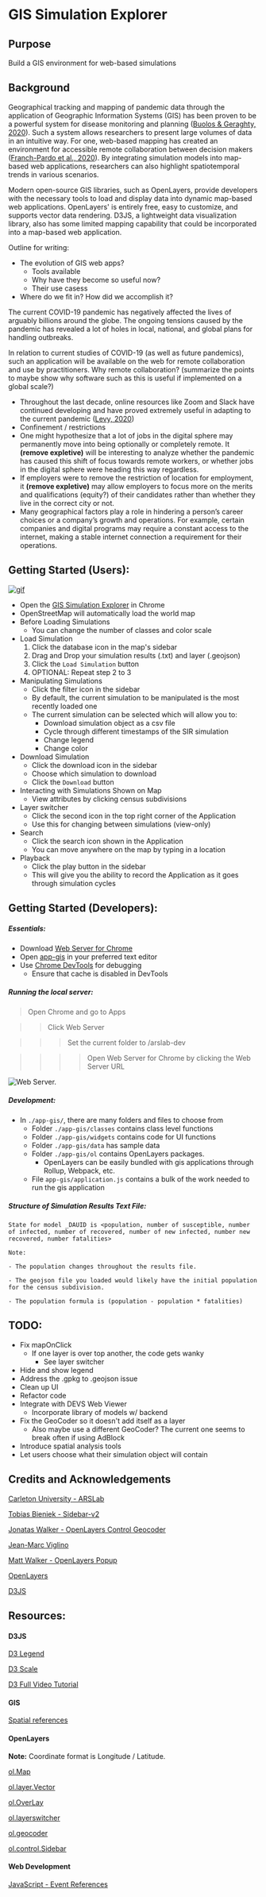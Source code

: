 # GIS Simulation Explorer

## Purpose

Build a GIS environment for web-based simulations

## Background

Geographical tracking and mapping of pandemic data through the application of Geographic Information Systems (GIS) has been proven to be a powerful system for disease monitoring and planning ([Buolos & Geraghty, 2020](https://ij-healthgeographics.biomedcentral.com/articles/10.1186/s12942-020-00202-8)). Such a system allows researchers to present large volumes of data in an intuitive way. For one, web-based mapping has created an environment for accessible remote collaboration between decision makers ([Franch-Pardo et al., 2020](https://www.sciencedirect.com/science/article/pii/S0048969720335531)). By integrating simulation models into map-based web applications, researchers can also highlight spatiotemporal trends in various scenarios. 

Modern open-source GIS libraries, such as OpenLayers, provide developers with the necessary tools to load and display data into dynamic map-based web applications. OpenLayers' is entirely free, easy to customize, and supports vector data rendering. D3JS, a lightweight data visualization library, also has some limited mapping capability that could be incorporated into a map-based web application. 

Outline for writing:
- The evolution of GIS web apps?
  - Tools available
  - Why have they become so useful now?
  - Their use casess 
- Where do we fit in? How did we accomplish it?

The current COVID-19 pandemic has negatively affected the lives of arguably billions around the globe. The ongoing tensions caused by the pandemic has revealed a lot of holes in local, national, and global plans for handling outbreaks. 

In relation to current studies of COVID-19 (as well as future pandemics), such an application will be available on the web for remote collaboration and use by practitioners. Why remote collaboration? (summarize the points to maybe show why software such as this is useful if implemented on a global scale?)
- Throughout the last decade, online resources like Zoom and Slack have continued developing and have proved extremely useful in adapting to the current pandemic ([Levy, 2020](https://www.cnbc.com/2020/05/11/work-from-home-is-here-to-stay-after-coronavirus.html)) 
- Confinement / restrictions 
- One might hypothesize that a lot of jobs in the digital sphere may permanently move into being optionally or completely remote. It **(remove expletive)** will be interesting to analyze whether the pandemic has caused this shift of focus towards remote workers, or whether jobs in the digital sphere were heading this way regardless.
- If employers were to remove the restriction of location for employment, it **(remove expletive)** may allow employers to focus more on the merits and qualifications (equity?) of their candidates rather than whether they live in the correct city or not.
- Many geographical factors play a role in hindering a person’s career choices or a company’s growth and operations. For example, certain companies and digital programs may require a constant access to the internet, making a stable internet connection a requirement for their operations.



## Getting Started (Users):
[![gif](/app-gis/demo.gif)](https://www.youtube.com/watch?v=eAaeGtoMDUQ)
- Open the [GIS Simulation Explorer](https://staubibr.github.io/arslab-web/app-gis/index.html) in Chrome 
- OpenStreetMap will automatically load the world map
- Before Loading Simulations
  - You can change the number of classes and color scale
- Load Simulation 
  1. Click the database icon in the map's sidebar
  2. Drag and Drop your simulation results (.txt) and layer (.geojson)
  3. Click the `Load Simulation` button
  4. OPTIONAL: Repeat step 2 to 3
- Manipulating Simulations
  - Click the filter icon in the sidebar
  - By default, the current simulation to be manipulated is the most recently loaded one
  - The current simulation can be selected which will allow you to:
    - Download simulation object as a csv file
    - Cycle through different timestamps of the SIR simulation
    - Change legend
    - Change color
- Download Simulation
  - Click the download icon in the sidebar
  - Choose which simulation to download
  - Click the `Download` button
- Interacting with Simulations Shown on Map
    - View attributes by clicking census subdivisions
- Layer switcher 
  - Click the second icon in the top right corner of the Application
  - Use this for changing between simulations (view-only)
- Search 
  - Click the search icon shown in the Application
  - You can move anywhere on the map by typing in a location
- Playback 
  - Click the play button in the sidebar 
  - This will give you the ability to record the Application as it goes through simulation cycles

## Getting Started (Developers):
##### Essentials:
- Download [Web Server for Chrome](https://chrome.google.com/webstore/detail/web-server-for-chrome/ofhbbkphhbklhfoeikjpcbhemlocgigb)
- Open [app-gis](https://github.com/staubibr/arslab-dev/tree/master/app-gis) in your preferred text editor 
- Use [Chrome DevTools](https://developers.google.com/web/tools/chrome-devtools/) for debugging
  - Ensure that cache is disabled in DevTools

##### Running the local server:
> Open Chrome and go to Apps

>> Click Web Server

>>> Set the current folder to /arslab-dev 

>>>> Open Web Server for Chrome by clicking the Web Server URL

![Web Server.](/app-gis/webserver.png "Web Server image.")

##### Development:
- In `./app-gis/`, there are many folders and files to choose from
  - Folder `./app-gis/classes` contains class level functions
  - Folder `./app-gis/widgets` contains code for UI functions
  - Folder `./app-gis/data` has sample data 
  - Folder `./app-gis/ol` contains OpenLayers packages. 
    - OpenLayers can be easily bundled with gis applications through Rollup, Webpack, etc. 
  - File `app-gis/application.js` contains a bulk of the work needed to run the gis application

##### Structure of Simulation Results Text File:
    State for model _DAUID is <population, number of susceptible, number of infected, number of recovered, number of new infected, number new recovered, number fatalities>
    
    Note:

    - The population changes throughout the results file. 

    - The geojson file you loaded would likely have the initial population for the census subdivision.
    
    - The population formula is (population - population * fatalities)

## TODO:
- Fix mapOnClick 
  - If one layer is over top another, the code gets wanky
    - See layer switcher
- Hide and show legend 
- Address the .gpkg to .geojson issue 
- Clean up UI
- Refactor code 
- Integrate with DEVS Web Viewer
  - Incorporate library of models w/ backend
- Fix the GeoCoder so it doesn't add itself as a layer
  - Also maybe use a different GeoCoder? The current one seems to break often if using AdBlock
- Introduce spatial analysis tools
- Let users choose what their simulation object will contain

## Credits and Acknowledgements

[Carleton University - ARSLab](https://arslab.sce.carleton.ca/)

[Tobias Bieniek - Sidebar-v2](https://github.com/Turbo87/sidebar-v2)

[Jonatas Walker - OpenLayers Control Geocoder](https://github.com/jonataswalker/ol-geocoder)

[Jean-Marc Viglino](https://github.com/Viglino/ol-ext)

[Matt Walker - OpenLayers Popup](https://github.com/walkermatt/ol-popup)

[OpenLayers](https://openlayers.org/)

[D3JS](https://d3js.org/)

## Resources:

#### D3JS

[D3 Legend](https://github.com/susielu/d3-legend)  

[D3 Scale](https://github.com/d3/d3-scale)

[D3 Full Video Tutorial](https://www.youtube.com/watch?v=_8V5o2UHG0E)

#### GIS

[Spatial references](https://spatialreference.org/ref/epsg/)

#### OpenLayers

**Note:** Coordinate format is Longitude / Latitude. 

[ol.Map](https://openlayers.org/en/latest/apidoc/module-ol_Map-Map.html)  

[ol.layer.Vector](https://openlayers.org/en/latest/apidoc/module-ol_layer_Vector-VectorLayer.html)

[ol.OverLay](https://openlayers.org/en/latest/apidoc/module-ol_Overlay-Overlay.html)

[ol.layerswitcher](https://github.com/walkermatt/ol-layerswitcher)

[ol.geocoder](https://github.com/jonataswalker/ol-geocoder)

[ol.control.Sidebar](https://github.com/Turbo87/sidebar-v2/blob/master/doc/usage.md)

#### Web Development

[JavaScript - Event References](https://developer.mozilla.org/en-US/docs/Web/Events)

